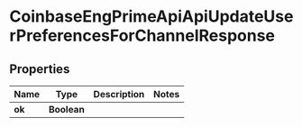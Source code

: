 
# CoinbaseEngPrimeApiApiUpdateUserPreferencesForChannelResponse

## Properties
Name | Type | Description | Notes
------------ | ------------- | ------------- | -------------
**ok** | **Boolean** |  | 



